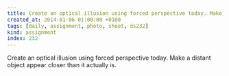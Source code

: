 ```yaml
---
title: Create an optical illusion using forced perspective today. Make a distant object appear closer than it actually is.
created_at: 2014-01-06 01:00:00 +0100
tags: [daily, assignment, photo, shoot, ds232]
kind: assignment
index: 232
---
```


Create an optical illusion using forced perspective today. Make a distant object appear closer than it actually is.
